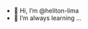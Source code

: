 - 👋 Hi, I’m @heliton-lima
- 🌱 I’m always learning ...

<!---
heliton-lima/heliton-lima is a ✨ special ✨ repository because its `README.md` (this file) appears on your GitHub profile.
You can click the Preview link to take a look at your changes.
--->
